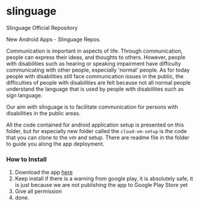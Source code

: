 [![<bakarbarakkabarakbar>](https://circleci.com/gh/bakarbarakkabarakbar/slinguage.svg?style=shield)](https://circleci.com/gh/bakarbarakkabarakbar/slinguage)
[![<erikcontena>](https://circleci.com/gh/bakarbarakkabarakbar/slinguage.svg?style=shield)](https://circleci.com/gh/bakarbarakkabarakbar/slinguage)

# slinguage
Slinguage Official Repository

New Android Apps - Slinguage Repos.

Communication is important in aspects of life. Through communication, people can express their ideas, and thoughts to others. However, people with disabilities such as hearing or speaking impairment have difficulty communicating with other people, especially 'normal' people. As for today people with disabilities still face communication issues in the public, the difficulties of people with disabilities are felt because not all normal people understand the language that is used by people with disabilities such as sign language.

Our aim with slinguage is to facilitate communication for persons with disabilities in the public areas.
  
All the code contained for android application setup is presented on this folder, but for especially new folder called the `cloud-vm-setup` is the code that you can clone to the vm and setup. There are readme file in the folder to guide you along the app deployment.

### **How to Install**
1. Download the app [here](https://github.com/bakarbarakkabarakbar/slinguage/blob/872f9c88dd89d8373cf06a6e897e74bb1b2d5a67/app/build/outputs/apk/debug/app-debug.apk)
2. Keep install if there is a warning from google play, it is absolutely safe, it is just because we are not publishing the app to Google Play Store yet
3. Give all permission 
4. done.

